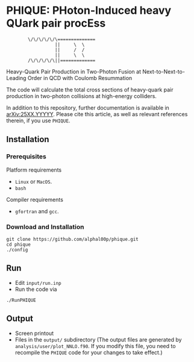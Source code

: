# PHIQUE: PHoton-Induced heavy QUark pair procEss


            \/\/\/\/\/\==============
                      ||     \  \
                      ||     /  /
                      ||     \  \
            /\/\/\/\/\||=============


Heavy-Quark Pair Production in Two-Photon Fusion at Next-to-Next-to-Leading Order in QCD with Coulomb Resummation

The code will calculate the total cross sections of heavy-quark pair production in two-photon collisions at high-energy colliders.

In addition to this repository, further documentation is available in
[arXiv:25XX.YYYYY](https://arxiv.org/abs/25XX.YYYYY). Please cite this
article, as well as relevant references therein, if you use `PHIQUE`.


## Installation

### Prerequisites

Platform requirements

* `Linux` or `MacOS`.
* `bash`

Compiler requirements

* `gfortran` and `gcc`.

### Download and Installation

```
git clone https://github.com/alphal00p/phique.git
cd phique
./config
```

## Run

* Edit `input/run.inp`
* Run the code via
```
./RunPHIQUE
```

## Output

* Screen printout
* Files in the `output/` subdirectory (The output files are generated by `analysis/user/plot_NNLO.f90`. If you modify this file, you need to recompile the `PHIQUE` code for your changes to take effect.)